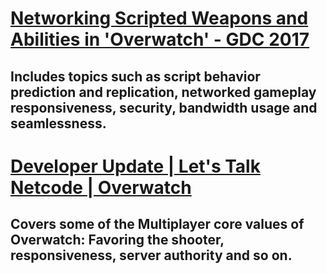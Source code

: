 # [	Networking Scripted Weapons and Abilities in 'Overwatch' - GDC 2017](https://www.gdcvault.com/play/1024041/Networking-Scripted-Weapons-and-Abilities)
## Includes topics such as script behavior prediction and replication, networked gameplay responsiveness, security, bandwidth usage and seamlessness.

# [Developer Update | Let's Talk Netcode | Overwatch](https://www.youtube.com/watch?v=vTH2ZPgYujQ&list=LL6MKUgGZ9Q8c2Ff7GnoRoqA)
## Covers some of the Multiplayer core values of Overwatch: Favoring the shooter, responsiveness, server authority and so on.

